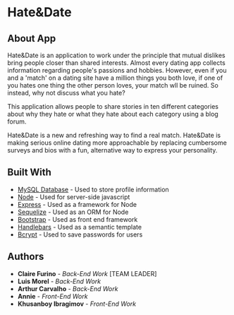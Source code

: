 # Hate&Date

## About App
Hate&Date is an application to work under the principle that mutual dislikes bring people closer than shared interests.
Almost every dating app collects information regarding people's passions and hobbies. However, even if you and a 'match' on a dating site have a million things you both love, if one of you hates one thing the other person loves, your match wll be ruined. So instead, why not discuss what you hate?

This application allows people to share stories in ten different categories about why they hate or what they hate about each category using a blog forum.

Hate&Date is a new and refreshing way to find a real match. Hate&Date is making serious online dating more approachable by replacing cumbersome surveys and bios with a fun, alternative way to express your personality.

## Built With

* [MySQL Database](https://www.mysql.com/) - Used to store profile information
* [Node](https://nodejs.org/en/) - Used for server-side javascript
* [Express](https://expressjs.com/) - Used as a framework for Node
* [Sequelize](http://docs.sequelizejs.com/) - Used as an ORM for Node
* [Bootstrap](https://getbootstrap.com/) - Used as front end framework
* [Handlebars](https://handlebarsjs.com/) - Used as a semantic template
* [Bcrypt](https://www.npmjs.com/package/bcrypt/) - Used to save passwords for users

## Authors

* **Claire Furino** - *Back-End Work* [TEAM LEADER]
* **Luis Morel** - *Back-End Work*
* **Arthur Carvalho** - *Back-End Work*
* **Annie** - *Front-End Work*
* **Khusanboy Ibragimov** - *Front-End Work*
 
